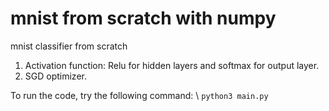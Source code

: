 # mnist from scratch with numpy

mnist classifier from scratch

1. Activation function: Relu for hidden layers and softmax for output layer.
2. SGD optimizer.

To run the code, try the following command: \\
```python3 main.py```


